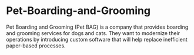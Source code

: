 # Pet-Boarding-and-Grooming
Pet Boarding and Grooming (Pet BAG) is a company that provides boarding and grooming services for dogs and cats. They want to modernize their operations by introducing custom software that will help replace inefficient paper-based processes.
